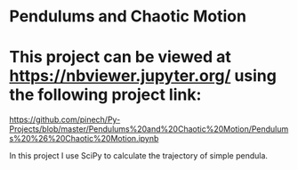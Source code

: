 # Pendulums and Chaotic Motion
# This project can be viewed at https://nbviewer.jupyter.org/ using the following project link: 
https://github.com/pinech/Py-Projects/blob/master/Pendulums%20and%20Chaotic%20Motion/Pendulums%20%26%20Chaotic%20Motion.ipynb 


In this project I use SciPy to calculate the trajectory of simple pendula.
